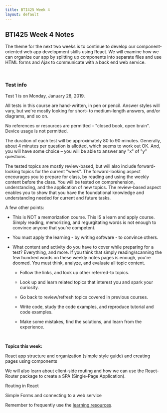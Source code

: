 ```yaml
---
title: BTI425 Week 4
layout: default
---
```


## BTI425 Week 4 Notes

The theme for the next two weeks is to continue to develop our component-oriented web app development skills using React.  We will examine how we can organize our app by splitting up components into separate files and use HTML forms and Ajax to communicate with a back end web service.

<br>

### Test info

Test 1 is on Monday, January 28, 2019. 

All tests in this course are hand-written, in pen or pencil. Answer styles will vary, but we're mostly looking for short- to medium-length answers, and/or diagrams, and so on.

No references or resources are permitted – "closed book, open brain". Device usage is not permitted. 

The duration of each test will be approximately 80 to 90 minutes. Generally, about 4 minutes per question is allotted, which seems to work out OK. And, you will have some choice – you will be able to answer any "x" of "y" questions.

The tested topics are mostly review-based, but will also include forward-looking topics for the current "week".  The forward-looking aspect encourages you to prepare for class, by reading and using the weekly content before the class. You will be tested on comprehension, understanding, and the application of new topics. The review-based aspect enables you to show that you have the foundational knowledge and understanding needed for current and future tasks.

A few other points:

* This is NOT a memorization course. This IS a learn and apply course. Simply reading, memorizing, and regurgitating words is not enough to convince anyone that you’re competent. 

* You must apply the learning - by writing software - to convince others. 

* What content and activity do you have to cover while preparing for a test? Everything, and more. If you think that simply reading/scanning the few hundred words on these weekly notes pages is enough, you're doomed. You must think, analyze, and evaluate all topic content. 
  * Follow the links, and look up other referred-to topics. 

  * Look up and learn related topics that interest you and spark your curiosity. 

  * Go back to review/refresh topics covered in previous courses. 

  * Write code, study the code examples, and reproduce tutorial and code examples. 

  * Make some mistakes, find the solutions, and learn from the experience. 

<br>

**Topics this week:**

React app structure and organization (simple style guide) and creating pages using components

We will also learn about client-side routing and how we can use the React-Router package to create a SPA (Single-Page Application).

Routing in React

Simple Forms and connecting to a web service

Remember to frequently use the [learning resources](/resources).

<br>
